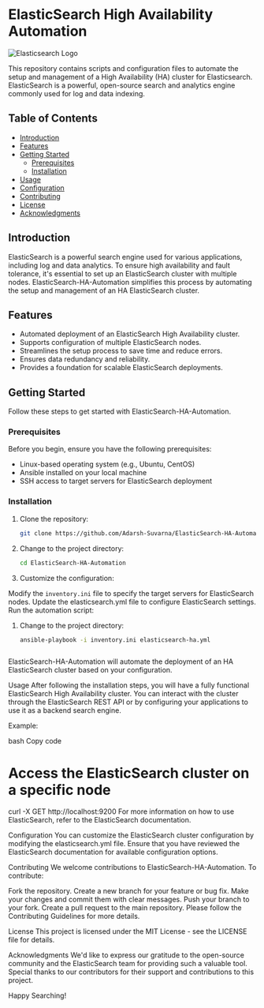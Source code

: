 # ElasticSearch High Availability Automation

![Elasticsearch Logo](https://play.vidyard.com/Gfs339uMBi1CVavZEjXVZ8.jpg)

This repository contains scripts and configuration files to automate the setup and management of a High Availability (HA) cluster for Elasticsearch. ElasticSearch is a powerful, open-source search and analytics engine commonly used for log and data indexing.

## Table of Contents

- [Introduction](#introduction)
- [Features](#features)
- [Getting Started](#getting-started)
  - [Prerequisites](#prerequisites)
  - [Installation](#installation)
- [Usage](#usage)
- [Configuration](#configuration)
- [Contributing](#contributing)
- [License](#license)
- [Acknowledgments](#acknowledgments)

## Introduction

ElasticSearch is a powerful search engine used for various applications, including log and data analytics. To ensure high availability and fault tolerance, it's essential to set up an ElasticSearch cluster with multiple nodes. ElasticSearch-HA-Automation simplifies this process by automating the setup and management of an HA ElasticSearch cluster.

## Features

- Automated deployment of an ElasticSearch High Availability cluster.
- Supports configuration of multiple ElasticSearch nodes.
- Streamlines the setup process to save time and reduce errors.
- Ensures data redundancy and reliability.
- Provides a foundation for scalable ElasticSearch deployments.

## Getting Started

Follow these steps to get started with ElasticSearch-HA-Automation.

### Prerequisites

Before you begin, ensure you have the following prerequisites:

- Linux-based operating system (e.g., Ubuntu, CentOS)
- Ansible installed on your local machine
- SSH access to target servers for ElasticSearch deployment

### Installation

1. Clone the repository:

   ```bash
   git clone https://github.com/Adarsh-Suvarna/ElasticSearch-HA-Automation.git


1. Change to the project directory:

   ```bash
   cd ElasticSearch-HA-Automation


2. Customize the configuration:

Modify the ```inventory.ini``` file to specify the target servers for ElasticSearch nodes.
Update the elasticsearch.yml file to configure ElasticSearch settings.
Run the automation script:

1. Change to the project directory:

   ```bash
   ansible-playbook -i inventory.ini elasticsearch-ha.yml



ElasticSearch-HA-Automation will automate the deployment of an HA ElasticSearch cluster based on your configuration.

Usage
After following the installation steps, you will have a fully functional ElasticSearch High Availability cluster. You can interact with the cluster through the ElasticSearch REST API or by configuring your applications to use it as a backend search engine.

Example:

bash
Copy code
# Access the ElasticSearch cluster on a specific node
curl -X GET http://localhost:9200
For more information on how to use ElasticSearch, refer to the ElasticSearch documentation.

Configuration
You can customize the ElasticSearch cluster configuration by modifying the elasticsearch.yml file. Ensure that you have reviewed the ElasticSearch documentation for available configuration options.

Contributing
We welcome contributions to ElasticSearch-HA-Automation. To contribute:

Fork the repository.
Create a new branch for your feature or bug fix.
Make your changes and commit them with clear messages.
Push your branch to your fork.
Create a pull request to the main repository.
Please follow the Contributing Guidelines for more details.

License
This project is licensed under the MIT License - see the LICENSE file for details.

Acknowledgments
We'd like to express our gratitude to the open-source community and the ElasticSearch team for providing such a valuable tool. Special thanks to our contributors for their support and contributions to this project.

Happy Searching!